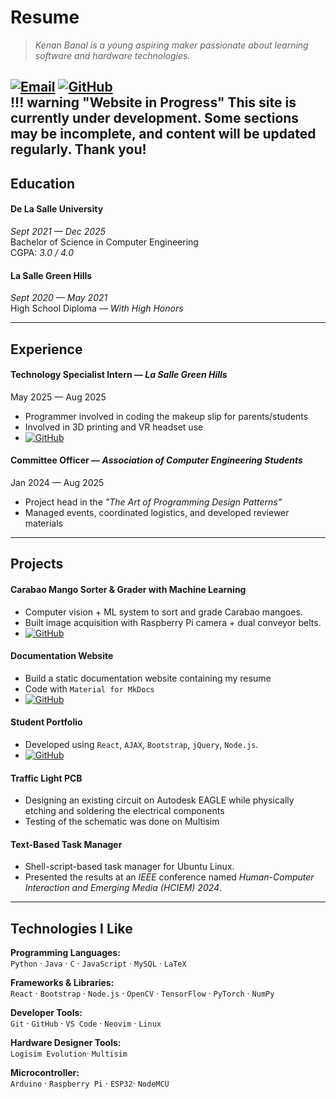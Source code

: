 #  **Resume** 
> _Kenan Banal is a young aspiring maker passionate about learning software and hardware technologies._

  
 [![Email](https://img.shields.io/badge/Email-D14836?style=flat&logo=gmail&logoColor=white)](mailto:kenanbanal@example.com)
 [![GitHub](https://img.shields.io/badge/GitHub-181717?style=flat&logo=github&logoColor=white)](https://github.com/kenaniscoding)  
!!! warning "Website in Progress"
    This site is currently under development. Some sections may be incomplete, and content will be updated regularly. Thank you!  
---

## **Education**
#### **De La Salle University**  
*Sept 2021 — Dec 2025*  
Bachelor of Science in Computer Engineering  
CGPA: *3.0 / 4.0*  

#### **La Salle Green Hills**  
*Sept 2020 — May 2021*  
High School Diploma — _With High Honors_

---

## **Experience**

#### **Technology Specialist Intern** — *La Salle Green Hills*  
<span class="resume-date">May 2025 — Aug 2025</span>  

- Programmer involved in coding the makeup slip for parents/students  
- Involved in 3D printing and VR headset use  
- [![GitHub](https://img.shields.io/badge/GitHub-181717?style=flat&logo=github&logoColor=white)](https://github.com/LSGH-OJT-EdTech-Code)  

#### **Committee Officer** — *Association of Computer Engineering Students*  
<span style="resume-date">Jan 2024 — Aug 2025</span>  

- Project head in the _"The Art of Programming Design Patterns"_  
- Managed events, coordinated logistics, and developed reviewer materials  
---

## **Projects**

#### **Carabao Mango Sorter & Grader with Machine Learning**
- Computer vision + ML system to sort and grade Carabao mangoes.  
- Built image acquisition with Raspberry Pi camera + dual conveyor belts.  
- [![GitHub](https://img.shields.io/badge/GitHub-181717?style=flat&logo=github&logoColor=white)](https://github.com/kenaniscoding/thesisLaTeX)
#### **Documentation Website**
- Build a static documentation website containing my resume
- Code with `Material for MkDocs`  
- [![GitHub](https://img.shields.io/badge/GitHub-181717?style=flat&logo=github&logoColor=white)](https://github.com/kenaniscoding/mkdocs-resume)

#### **Student Portfolio**
- Developed using `React`, `AJAX`, `Bootstrap`, `jQuery`, `Node.js`.  
- [![GitHub](https://img.shields.io/badge/GitHub-181717?style=flat&logo=github&logoColor=white)](https://github.com/kenaniscoding/LBYCPG3_FinalProject)

#### Traffic Light PCB
- Designing an existing circuit on Autodesk EAGLE while physically etching and soldering the electrical components
- Testing of the schematic was done on Multisim

#### **Text-Based Task Manager**
- Shell-script-based task manager for Ubuntu Linux.  
- Presented the results at an _IEEE_ conference named _Human-Computer Interaction and Emerging Media (HCIEM) 2024_.

---

## **Technologies I Like**

**Programming Languages:**  
`Python` · `Java` · `C` · `JavaScript` · `MySQL` · `LaTeX` 

**Frameworks & Libraries:**  
`React` · `Bootstrap` · `Node.js` · `OpenCV` · `TensorFlow` · `PyTorch` · `NumPy`

**Developer Tools:**  
`Git` · `GitHub` · `VS Code` · `Neovim` · `Linux` 

**Hardware Designer Tools:**  
`Logisim Evolution`· `Multisim`

**Microcontroller:**  
`Arduino` · `Raspberry Pi` · `ESP32`· `NodeMCU`
